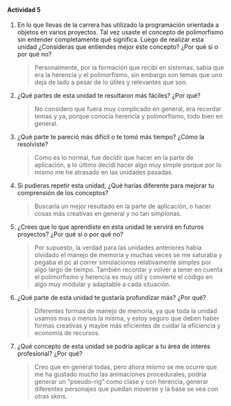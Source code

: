 #### Actividad 5

1. En lo que llevas de la carrera has utilizado la programación orientada a objetos en varios proyectos. Tal vez usaste el concepto de polimorfismo sin entender completamente qué significa. Luego de realizar esta unidad ¿Consideras que entiendes mejor este concepto? ¿Por qué si o por qué no?

    > Personalmente, por la formación que recibí en sistemas, sabía que era la herencia y el polimorfismo, sin embargo son temas que uno deja de lado a pesar de lo útiles y relevantes que son.

2. ¿Qué partes de esta unidad te resultaron más fáciles? ¿Por qué?

    > No considero que fuera muy complicado en general, era recordar temas y ya, porque conocía herencia y polimorfismo, todo bien en general.

3. ¿Qué parte te pareció más difícil o te tomó más tiempo? ¿Cómo la resolviste?

    > Como es lo normal, fue decidir que hacer en la parte de aplicación, a lo último decidí hacer algo muy simple porque por lo mismo me he atrasado en las unidades pasadas.

4. Si pudieras repetir esta unidad, ¿Qué harías diferente para mejorar tu comprensión de los conceptos?

    > Buscaría un mejor resultado en la parte de aplicación, o hacer cosas más creativas en general y no tan simplonas.

5. ¿Crees que lo que aprendiste en esta unidad te servirá en futuros proyectos? ¿Por qué si o por qué no?

    > Por supuesto, la verdad para las unidades anteriores había olvidado el manejo de memoria y muchas veces se me saturaba y pegaba el pc al correr simulaciones relativamente simples por algo largo de tiempo. También recordar y volver a tener en cuenta el polimorfismo y herencia es muy util y convierte el código en algo muy modular y adaptable a cada situación.

6. ¿Qué parte de esta unidad te gustaría profundizar más? ¿Por qué?

    > Diferentes formas de manejo de memoria, ya que toda la unidad usamos mas o menos la misma, y estoy seguro que deben haber formas creativas y maybe más eficientes de cuidar la eficiencia y economía de recursos.

7. ¿Qué concepto de esta unidad se podría aplicar a tu área de interés profesional? ¿Por qué?

    > Creo que en general todas, pero ahora mismo se me ocurre que me ha gustado mucho las animaciones procedurales, podría generar un "pseudo-rig" como clase y con herencia, generar diferentes personajes que puedan moverse y la base se vea con otras skins.